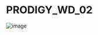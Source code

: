# PRODIGY_WD_02


![image](https://github.com/Saivignesh16/PRODIGY_WD_02/assets/103402939/da18dd80-4a76-433c-b421-8c279447fd9f)

